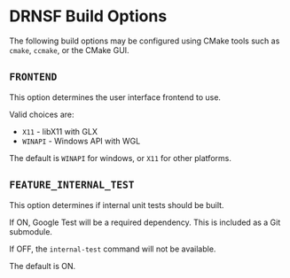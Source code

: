 # DRNSF Build Options #
The following build options may be configured using CMake tools such as
`cmake`, `ccmake`, or the CMake GUI.

## `FRONTEND` ##
This option determines the user interface frontend to use.

Valid choices are:

 * `X11` - libX11 with GLX
 * `WINAPI` - Windows API with WGL

The default is `WINAPI` for windows, or `X11` for other platforms.

## `FEATURE_INTERNAL_TEST` ##
This option determines if internal unit tests should be built.

If ON, Google Test will be a required dependency. This is included as a
Git submodule.

If OFF, the `internal-test` command will not be available.

The default is ON.
